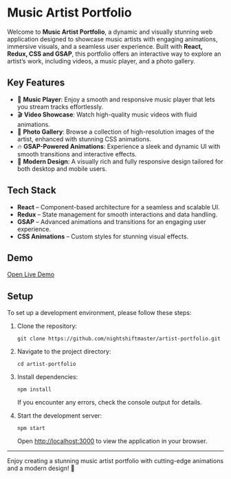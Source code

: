 # Music Artist Portfolio

Welcome to **Music Artist Portfolio**, a dynamic and visually stunning web application designed to showcase music artists with engaging animations, immersive visuals, and a seamless user experience. Built with **React, Redux, CSS and GSAP**, this portfolio offers an interactive way to explore an artist’s work, including videos, a music player, and a photo gallery.

## Key Features

- 🎵 **Music Player**: Enjoy a smooth and responsive music player that lets you stream tracks effortlessly.
- 🎬 **Video Showcase**: Watch high-quality music videos with fluid animations.
- 📸 **Photo Gallery**: Browse a collection of high-resolution images of the artist, enhanced with stunning CSS animations.
- 🔥 **GSAP-Powered Animations**: Experience a sleek and dynamic UI with smooth transitions and interactive effects.
- 🎨 **Modern Design**: A visually rich and fully responsive design tailored for both desktop and mobile users.

## Tech Stack

- **React** – Component-based architecture for a seamless and scalable UI.
- **Redux** – State management for smooth interactions and data handling.
- **GSAP** – Advanced animations and transitions for an engaging user experience.
- **CSS Animations** – Custom styles for stunning visual effects.

## Demo

[Open Live Demo](https://vlad-violin.vercel.app/)

## Setup

To set up a development environment, please follow these steps:

1. Clone the repository:

   ```shell
   git clone https://github.com/nightshiftmaster/artist-portfolio.git
   ```

2. Navigate to the project directory:

   ```shell
   cd artist-portfolio
   ```

3. Install dependencies:

   ```shell
   npm install
   ```

   If you encounter any errors, check the console output for details.

4. Start the development server:

   ```shell
   npm start
   ```

   Open [http://localhost:3000](http://localhost:3000) to view the application in your browser.

---

Enjoy creating a stunning music artist portfolio with cutting-edge animations and a modern design! 🚀

